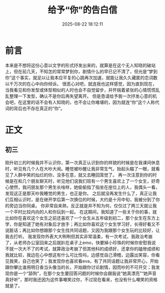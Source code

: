 ﻿---
title: 给予“你”的告白信
tags:
  - 散记
  - 恋
categories:
  - 心事
mathjax: true
abbrlink: dcc70b0
date: 2025-08-22 18:12:11
description: 请允许我在这个无人知晓的破站上倾诉我久久藏匿的于你的告白词
---
# 前言
本来是不想将这份心意以文字的形式抒发出来的，就算是在这个无人知晓的破站上，但在前几天，不知怎的常常梦到你，剧情什么的早已记不清了，但光是“梦到你”这个事实，就足以让我本应平复的心跳再次加速，就能让我久久藏匿的恋词数以千万次的在心中向你倾诉。
很恶心对吧，就连我也这样感觉，因为直到现在，当我看见和你发型或体型相似的人时也会不自觉留步，并怀揣着紧张的心情慌慌乱乱整理一下发型，确认不是你后再失望离开。
但是恳请给予我一次抒发心意的机会吧，在这里的话不会有人知晓的，也不会让你难堪的，因为就连“你”这个人称代词的背后也不存在真正的“你”。
# 正文
## 初三
刚升初三的时候我并不认识你，第一次真正认识到你的样貌的时候是在我课间休息时，听见有几个人在大吵大闹。睡觉被吵醒让我非常生气，抬起头瞄了一眼，就看见了人群中笑的灿烂的你，没多在意，就又去睡回笼觉了。
再一次注意到你的时候是在和几个朋友聊天时，听见他们说我们班有一个男生喜欢上了一个女生，好奇心使然，我问朋友那个男生长啥样，她偷偷指了指坐在座位上的人，我偶头一看，发现这正是那天吵我睡觉的男生，也正是你。
之后就没再发生什么了，真正让我们互相认识时，是在继开学后第一次换位的时候，大约是十月中旬，我被分到了你的旁边当你同桌。
你非常自来熟，反正就是并不知为何，仅仅过了两三天就让我一个平时比较内向的人和你玩到一起。
在这期间，我知道了一些关于你的事，就比如你在喜欢这个女生之前还喜欢了一个女生从五年级到初二，那个女生在东方上学，你是知道了她有对象后才放手；再比如你喜欢这个女生学习好，长得好看又不说脏话；再比如你想跟那个女生找共同话题，又因为我跟那个女生玩的比较好，让我去打听。
我发现你外表大大咧咧但其实非常温柔，有一次考试，我政治考崩了，从老师办公室回来之后就趴在桌子上emo，快要掉小珍珠的时候你安慰我说不就一次大不了的考试，就算政治考崩了但其他科的成绩好，还拿你的磕惨成绩和我就比较，我边在心中想这有什么可比性吗，边感觉自己滑稽，边露出笑容，你看见我笑，自己也笑了；我发现你也喜欢看eva，有了共同话题让我非常开心，开始跟你攀比谁用明日香当头像当的长，开始跟你讨论剧情，因而吵的不可开交；我发现你是一个“舔狗”，在那个女生要回答问题的时候你会跟我说“她真漂亮”“她声音真好听”，那时我还因为这件事嘲笑过你，不过现在看来，也没有什么嘲笑的资格就是了。

